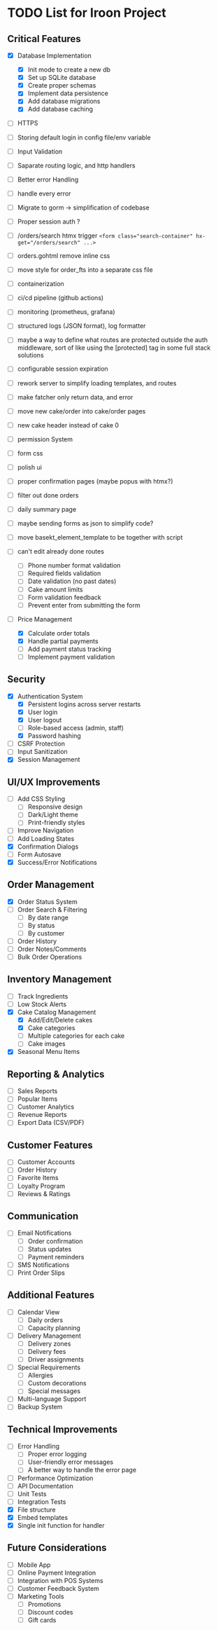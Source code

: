 # TODO List for Iroon Project

## Critical Features

- [x] Database Implementation

  - [x] Init mode to create a new db
  - [x] Set up SQLite database
  - [x] Create proper schemas
  - [x] Implement data persistence
  - [x] Add database migrations
  - [x] Add database caching

- [ ] HTTPS
- [ ] Storing default login in config file/env variable
- [ ] Input Validation
- [ ] Saparate routing logic, and http handlers
- [ ] Better error Handling
- [ ] handle every error
- [ ] Migrate to gorm -> simplification of codebase
- [ ] Proper session auth ?
- [ ] /orders/search htmx trigger `<form class="search-container" hx-get="/orders/search" ...>`
- [ ] orders.gohtml remove inline css
- [ ] move style for order_fts into a separate css file
- [ ] containerization
- [ ] ci/cd pipeline (github actions)
- [ ] monitoring (prometheus, grafana)
- [ ] structured logs (JSON format), log formatter
- [ ] maybe a way to define what routes are protected outside the auth middleware, sort of like using the [protected] tag in some full stack solutions
- [ ] configurable session expiration
- [ ] rework server to simplify loading templates, and routes
- [ ] make fatcher only return data, and error
- [ ] move new cake/order into cake/order pages
- [ ] new cake header instead of cake 0
- [ ] permission System
- [ ] form css
- [ ] polish ui
- [ ] proper confirmation pages (maybe popus with htmx?)
- [ ] filter out done orders
- [ ] daily summary page
- [ ] maybe sending forms as json to simplify code?
- [ ] move basekt_element_template to be together with script
- [ ] can't edit already done routes


  - [ ] Phone number format validation
  - [ ] Required fields validation
  - [ ] Date validation (no past dates)
  - [ ] Cake amount limits
  - [ ] Form validation feedback
  - [ ] Prevent enter from submitting the form

- [ ] Price Management
  - [x] Calculate order totals
  - [x] Handle partial payments
  - [ ] Add payment status tracking
  - [ ] Implement payment validation

## Security

- [x] Authentication System
  - [x] Persistent logins across server restarts
  - [x] User login
  - [x] User logout
  - [ ] Role-based access (admin, staff)
  - [x] Password hashing
- [ ] CSRF Protection
- [ ] Input Sanitization
- [x] Session Management

## UI/UX Improvements

- [ ] Add CSS Styling
  - [ ] Responsive design
  - [ ] Dark/Light theme
  - [ ] Print-friendly styles
- [ ] Improve Navigation
- [ ] Add Loading States
- [x] Confirmation Dialogs
- [ ] Form Autosave
- [x] Success/Error Notifications

## Order Management

- [x] Order Status System
- [ ] Order Search & Filtering
  - [ ] By date range
  - [ ] By status
  - [ ] By customer
- [ ] Order History
- [ ] Order Notes/Comments
- [ ] Bulk Order Operations

## Inventory Management

- [ ] Track Ingredients
- [ ] Low Stock Alerts
- [x] Cake Catalog Management
  - [x] Add/Edit/Delete cakes
  - [x] Cake categories
  - [ ] Multiple categories for each cake
  - [ ] Cake images
- [x] Seasonal Menu Items

## Reporting & Analytics

- [ ] Sales Reports
- [ ] Popular Items
- [ ] Customer Analytics
- [ ] Revenue Reports
- [ ] Export Data (CSV/PDF)

## Customer Features

- [ ] Customer Accounts
- [ ] Order History
- [ ] Favorite Items
- [ ] Loyalty Program
- [ ] Reviews & Ratings

## Communication

- [ ] Email Notifications
  - [ ] Order confirmation
  - [ ] Status updates
  - [ ] Payment reminders
- [ ] SMS Notifications
- [ ] Print Order Slips

## Additional Features

- [ ] Calendar View
  - [ ] Daily orders
  - [ ] Capacity planning
- [ ] Delivery Management
  - [ ] Delivery zones
  - [ ] Delivery fees
  - [ ] Driver assignments
- [ ] Special Requirements
  - [ ] Allergies
  - [ ] Custom decorations
  - [ ] Special messages
- [ ] Multi-language Support
- [ ] Backup System

## Technical Improvements

- [ ] Error Handling
  - [ ] Proper error logging
  - [ ] User-friendly error messages
  - [ ] A better way to handle the error page
- [ ] Performance Optimization
- [ ] API Documentation
- [ ] Unit Tests
- [ ] Integration Tests
- [x] File structure
- [x] Embed templates
- [x] Single init function for handler

## Future Considerations

- [ ] Mobile App
- [ ] Online Payment Integration
- [ ] Integration with POS Systems
- [ ] Customer Feedback System
- [ ] Marketing Tools
  - [ ] Promotions
  - [ ] Discount codes
  - [ ] Gift cards
